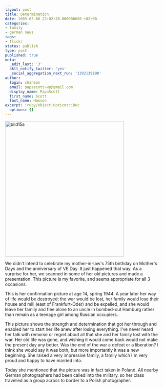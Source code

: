 ```yaml
---
layout: post
title: Determination
date: 2005-05-08 22:02:20.000000000 +02:00
categories:
- family
- german news
tags:
- flickr
status: publish
type: post
published: true
meta:
  _edit_last: '3'
  aktt_notify_twitter: 'yes'
  _social_aggregation_next_run: '1392139190'
author:
  login: shanson
  email: papascott-wp@gmail.com
  display_name: PapaScott
  first_name: Scott
  last_name: Hanson
excerpt: !ruby/object:Hpricot::Doc
  options: {}
---
```

<p><a href="http://www.flickr.com/photos/papascott/11811929/" title="Confirmation by PapaScott, on Flickr"><img src="http://farm1.staticflickr.com/11/11811929_f041044711.jpg" width="389" height="442" alt="bild15a" /></a></p>
<p>We didn't intend to celebrate my mother-in-law's 75th birthday on Mother's Days and the anniversary of VE Day. It just happened that way. As a surprise for her, we scanned in some of her old pictures and made a presentation. This picture is my favorite, and seems appropriate for all 3 occasions.</p>
<p>This is her confirmation picture at age 14, spring 1944. A year later her way of life would be destroyed: the war would be lost, her family would lose their house and mill (east of Frankfurt-Oder) and be expelled, and she would leave her family and flee alone to an uncle in bombed-out Hamburg rather than remain as a teenage girl among Russian occupiers.</p>
<p>This picture shows the strength and determination that got her through and enabled her to start her life anew after losing everything. I've never heard her talk with remorse or regret about all that she and her family lost with the war. Her old life was gone, and wishing it would come back would not make the present day any better. Was the end of the war a defeat or a liberation? I think she would say it was both, but more importantly it was a new beginning. She raised a very impressive family, a family which I'm very proud and happy to have married into.</p>
<p>Today she mentioned that the picture was in fact taken in Poland. All nearby German photographers had been called into the military, so her class travelled as a group across to border to a Polish photographer.</p>
